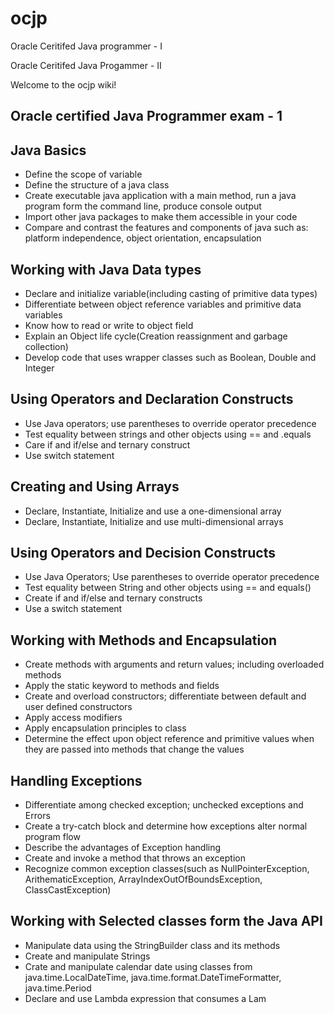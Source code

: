   # ocjp
Oracle Ceritifed Java programmer - I

Oracle Ceritifed Java Progammer  - II 

Welcome to the ocjp wiki!

## Oracle certified Java Programmer exam - 1


## Java Basics
  * Define the scope of variable
  * Define the structure of a java class
  * Create executable java application with a main method, run a java program form the command line, produce console output
  * Import other java packages to make them accessible in your code
  * Compare and contrast the features and components of java such as: platform independence, object orientation,     encapsulation


## Working with Java Data types
  * Declare and initialize variable(including casting of primitive data types)
  * Differentiate between object reference variables and primitive data variables
  * Know how to read or write to object field
  * Explain an Object life cycle(Creation reassignment and garbage collection)
  * Develop code that uses wrapper classes such as Boolean, Double and Integer

## Using Operators and Declaration Constructs
  * Use Java operators; use parentheses to override operator precedence
  * Test equality between strings and other objects using == and .equals
  * Care if and if/else and ternary construct
  * Use switch statement

## Creating and Using Arrays
  * Declare, Instantiate, Initialize and use a one-dimensional array
  * Declare, Instantiate, Initialize and use multi-dimensional arrays

## Using Operators and Decision Constructs
  * Use Java Operators; Use parentheses to override operator precedence
  * Test equality between String and other objects using == and equals()
  * Create if and if/else and ternary constructs
  * Use a switch statement

## Working with Methods and Encapsulation
  * Create methods with arguments and return values; including overloaded methods
  * Apply the static keyword to methods and fields 
  * Create and overload constructors; differentiate between default and user defined constructors
  * Apply access modifiers
  * Apply encapsulation principles to class
  * Determine the effect upon object reference and primitive values when they are passed into methods 
    that change the values

## Handling Exceptions
  * Differentiate among checked exception; unchecked exceptions and Errors
  * Create a try-catch block and determine how exceptions alter normal program flow
  * Describe the advantages of Exception handling
  * Create and invoke a method that throws an exception 
  * Recognize common exception classes(such as NullPointerException, ArithematicException, ArrayIndexOutOfBoundsException, ClassCastException)


## Working with Selected classes form the Java API 
  * Manipulate data using the StringBuilder class and its methods
  * Create and manipulate Strings
  * Crate and manipulate calendar date using classes from  java.time.LocalDateTime, java.time.format.DateTimeFormatter, java.time.Period
  * Declare and use Lambda expression that consumes a Lam
